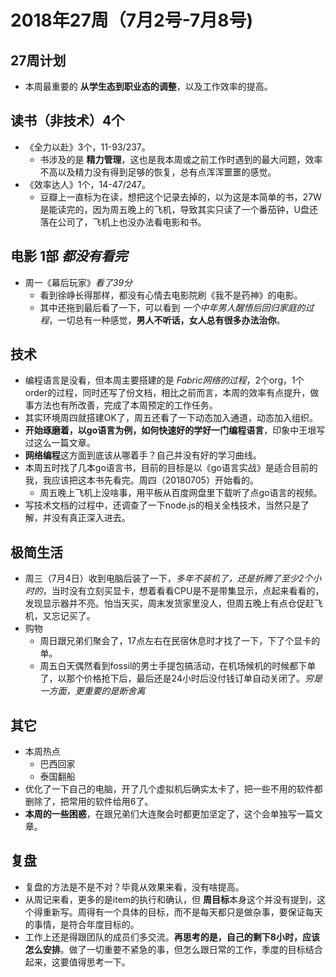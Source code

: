# 2018年27周（7月2号-7月8号)

## 27周计划

+ 本周最重要的 **从学生态到职业态的调整**，以及工作效率的提高。

## 读书（非技术）4个

+ 《全力以赴》3个，11-93/237。
  + 书涉及的是 **精力管理**，这也是我本周或之前工作时遇到的最大问题，效率不高以及精力没有得到足够的恢复，总有点浑浑噩噩的感觉。
+ 《效率达人》1个，14-47/247。
  + 豆瓣上一直标为在读，想把这个记录去掉的，以为这是本简单的书，27W是能读完的，因为周五晚上的飞机，导致其实只读了一个番茄钟，U盘还落在公司了，飞机上也没办法看电影和书。
 

## 电影 1部  *都没有看完*

+ 周一《幕后玩家》*看了39分*
  + 看到徐峥长得那样，都没有心情去电影院刷《我不是药神》的电影。
  + 其中还拖到最后看了一下，可以看到 *一个中年男人醒悟后回归家庭的过程*，一切总有一种感觉，**男人不听话，女人总有很多办法治你**。

## 技术

+ 编程语言是没看，但本周主要搭建的是 *Fabric网络的过程*，2个org，1个order的过程，同时还写了份文档，相比之前而言，本周的效率有点提升，做事方法也有所改善，完成了本周预定的工作任务。
+ 其实环境周四就搭建OK了，周五还看了一下动态加入通道，动态加入组织。
+ **开始琢磨着，以go语言为例，如何快速好的学好一门编程语言**，印象中王垠写过这么一篇文章。
+ **网络编程**这方面到底该从哪着手？自己并没有好的学习曲线。
+ 本周五时找了几本go语言书，目前的目标是以《go语言实战》是适合目前的我，我应该把这本书先看完。周四（20180705）开始看的。
  + 周五晚上飞机上没啥事，用平板从百度网盘里下载听了点go语言的视频。
+ 写技术文档的过程中，还调查了一下node.js的相关全栈技术，当然只是了解，并没有真正深入进去。

## 极简生活

+ 周三（7月4日）收到电脑后装了一下，*多年不装机了，还是折腾了至少2个小时的*，当时没有立刻买显卡，想着看看CPU是不是带集显示，点起来看看的，发现显示器并不亮。怕当天买，周末发货家里没人，但周五晚上有点仓促赶飞机，又忘记买了。
+ 购物
  + 周日跟兄弟们聚会了，17点左右在民宿休息时才找了一下，下了个显卡的单。
  + 周五白天偶然看到fossil的男士手提包搞活动，在机场候机的时候都下单了，以那个价格抢下后，最后还是24小时后没付钱订单自动关闭了。*穷是一方面，更重要的是断舍离*

## 其它

+ 本周热点
  + 巴西回家
  + 泰国翻船
+ 优化了一下自己的电脑，开了几个虚拟机后确实太卡了，把一些不用的软件都删除了，把常用的软件给用6了。
+ **本周的一些困惑**，在跟兄弟们大连聚会时都更加坚定了，这个会单独写一篇文章。

## 复盘

+ 复盘的方法是不是不对？毕竟从效果来看，没有啥提高。
+ 从周记来看，更多的是item的执行和确认，但 **周目标**本身这个并没有提到，这个得重新写。周得有一个具体的目标，而不是每天都只是做杂事，要保证每天的事情，是符合年度目标的。
+ 工作上还是得跟团队的成员们多交流。**再思考的是，自己的剩下8小时，应该怎么安排**。做了一切重要不紧急的事，但怎么跟日常的工作，季度的目标结合起来，这要值得思考一下。